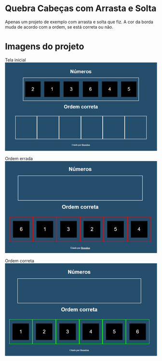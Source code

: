 # Quebra Cabeças com Arrasta e Solta

Apenas um projeto de exemplo com arrasta e solta que fiz.
A cor da borda muda de acordo com a ordem, se está correta ou não.

# Imagens do projeto
Tela inicial 
<img src='images/img1.png'>

Ordem errada
<img src='images/img2.png'>

Ordem correta
<img src='images/img3.png'>
